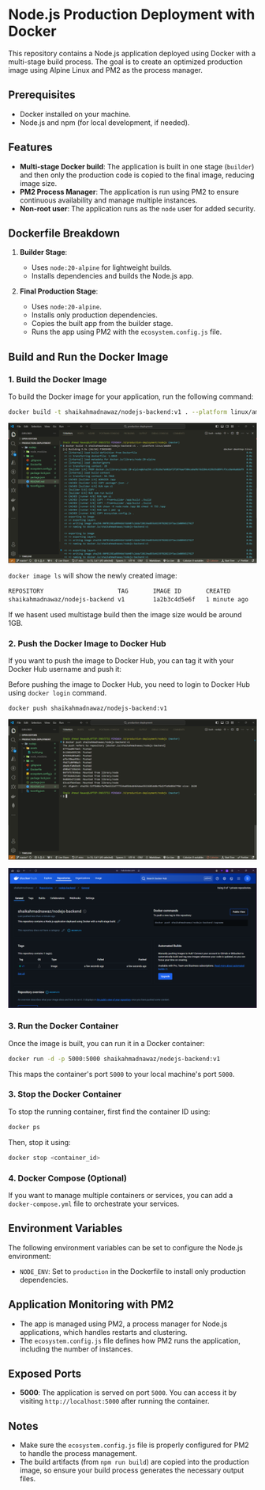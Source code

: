 # Node.js Production Deployment with Docker

This repository contains a Node.js application deployed using Docker with a multi-stage build process. The goal is to create an optimized production image using Alpine Linux and PM2 as the process manager.

## Prerequisites

- Docker installed on your machine.
- Node.js and npm (for local development, if needed).

## Features

- **Multi-stage Docker build**: The application is built in one stage (`builder`) and then only the production code is copied to the final image, reducing image size.
- **PM2 Process Manager**: The application is run using PM2 to ensure continuous availability and manage multiple instances.
- **Non-root user**: The application runs as the `node` user for added security.

## Dockerfile Breakdown

1. **Builder Stage**:

   - Uses `node:20-alpine` for lightweight builds.
   - Installs dependencies and builds the Node.js app.

2. **Final Production Stage**:
   - Uses `node:20-alpine`.
   - Installs only production dependencies.
   - Copies the built app from the builder stage.
   - Runs the app using PM2 with the `ecosystem.config.js` file.

## Build and Run the Docker Image

### 1. Build the Docker Image

To build the Docker image for your application, run the following command:

```bash
docker build -t shaikahmadnawaz/nodejs-backend:v1 . --platform linux/amd64
```

![Docker Build](./assets/build.png)

`docker image ls` will show the newly created image:

```bash
REPOSITORY                     TAG       IMAGE ID       CREATED          SIZE
shaikahmadnawaz/nodejs-backend v1        1a2b3c4d5e6f   1 minute ago    100MB
```

If we hasent used multistage build then the image size would be around 1GB.

### 2. Push the Docker Image to Docker Hub

If you want to push the image to Docker Hub, you can tag it with your Docker Hub username and push it:

Before pushing the image to Docker Hub, you need to login to Docker Hub using `docker login` command.

```bash
docker push shaikahmadnawaz/nodejs-backend:v1
```

![Docker Push](./assets/push.png)

![Docker Hub](./assets/dockerhub.png)

### 3. Run the Docker Container

Once the image is built, you can run it in a Docker container:

```bash
docker run -d -p 5000:5000 shaikahmadnawaz/nodejs-backend:v1
```

This maps the container's port `5000` to your local machine's port `5000`.

### 3. Stop the Docker Container

To stop the running container, first find the container ID using:

```bash
docker ps
```

Then, stop it using:

```bash
docker stop <container_id>
```

### 4. Docker Compose (Optional)

If you want to manage multiple containers or services, you can add a `docker-compose.yml` file to orchestrate your services.

## Environment Variables

The following environment variables can be set to configure the Node.js environment:

- `NODE_ENV`: Set to `production` in the Dockerfile to install only production dependencies.

## Application Monitoring with PM2

- The app is managed using PM2, a process manager for Node.js applications, which handles restarts and clustering.
- The `ecosystem.config.js` file defines how PM2 runs the application, including the number of instances.

## Exposed Ports

- **5000**: The application is served on port `5000`. You can access it by visiting `http://localhost:5000` after running the container.

## Notes

- Make sure the `ecosystem.config.js` file is properly configured for PM2 to handle the process management.
- The build artifacts (from `npm run build`) are copied into the production image, so ensure your build process generates the necessary output files.
